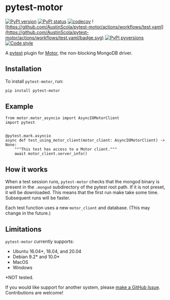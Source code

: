 # pytest-motor

[![PyPI version](https://img.shields.io/pypi/v/pytest-motor.svg)](https://pypi.org/project/pytest-motor/)
[![PyPI status](https://img.shields.io/pypi/status/pytest-motor.svg)](https://pypi.python.org/pypi/pytest-motor/)
[![codecov](https://codecov.io/gh/AustinScola/pytest-motor/branch/master/graph/badge.svg)](https://codecov.io/gh/AustinScola/pytest-motor)
![https://github.com/AustinScola/pytest-motor/actions/workflows/test.yaml](https://github.com/AustinScola/pytest-motor/actions/workflows/test.yaml/badge.svg)
[![PyPI pyversions](https://img.shields.io/pypi/pyversions/pytest-motor.svg)](https://pypi.python.org/pypi/pytest-motor/)
[![Code style](https://img.shields.io/badge/code%20style-yapf-blue.svg)](https://github.com/google/yapf)


A [pytest][1] plugin for [Motor][2], the non-blocking MongoDB driver.

## Installation

To install `pytest-motor`, run:

```bash
pip install pytest-motor
```

## Example

```python3
from motor.motor_asyncio import AsyncIOMotorClient
import pytest


@pytest.mark.asyncio
async def test_using_motor_client(motor_client: AsyncIOMotorClient) -> None:
    """This test has access to a Motor client."""
    await motor_client.server_info()
```

## How it works

When a test session runs, `pytest-motor` checks that the mongod binary is present in the
`.mongod` subdirectory of the pytest root path. If it is not preset, it will be downloaded. This
means that the first run make take some time. Subsequent runs will be faster.

Each test function uses a new `motor_client` and database. (This may change in the future.)

## Limitations

`pytest-motor` currently supports:

- Ubuntu 16.04*, 18.04, and 20.04
- Debian 9.2* and 10.0*
- MacOS
- Windows

*NOT tested.

If you would like support for another system, please [make a GitHub Issue][3]. Contributions are
welcome!

[1]: https://docs.pytest.org/en/latest/
[2]: https://github.com/mongodb/motor/
[3]: https://github.com/AustinScola/pytest-motor/issues/new
